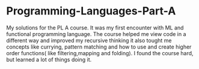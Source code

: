 # Programming-Languages-Part-A
My solutions for the PL A course. It was my first encounter with ML and functional programming language. The course helped me view code in a different way and improved my recursive thinking it also tought me concepts like currying, pattern matching and how to use and create higher order functions( like filtering,mapping and folding). I found the course hard, but learned a lot of things doing it.
